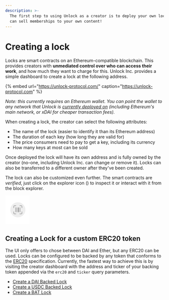 ```yaml
---
description: >-
  The first step to using Unlock as a creator is to deploy your own lock so you
  can sell memberships to your own content!
---
```


# Creating a lock

Locks are smart contracts on an Ethereum-compatible blockchain. This provides creators with **unmediated control over who can access their work**, and how much they want to charge for this. Unlock Inc. provides a simple dashboard to create a lock at the following address.

{% embed url="https://unlock-protocol.com/" caption="https://unlock-protocol.com" %}

_Note: this currently requires an Ethereum wallet. You can point the wallet to any network that Unlock is_ [_currently deployed on_](https://docs.unlock-protocol.com/frequently-asked-questions#what-networks-are-supported) _\(including Ethereum's main network, or xDAI for cheaper transaction fees\)._

When creating a lock, the creator can select the following attributes:

* The name of the lock \(easier to identify it than its Ethereum address\)
* The duration of each key \(how long they are valid for\)
* The price consumers need to pay to get a key, including its currency
* How many keys at most can be sold

Once deployed the lock will have its own address and is fully owned by the creator \(no-one, including Unlock Inc. can change or remove it\). Locks can also be transferred to a different owner after they've been created.

The lock can also be customized even further. The smart contracts are _verified_, just click on the explorer icon \(\) to inspect it or interact with it from the block explorer.

![](../.gitbook/assets/image.png)

## Creating a Lock for a custom ERC20 token

The UI only offers to chose between DAI and Ether, but any ERC20 can be used. Locks can be configured to be backed by any token that conforms to the [ERC20](https://eips.ethereum.org/EIPS/eip-20) specification. Currently, the fastest way to achieve this is by visiting the creator dashboard with the address and ticker of your backing token appended via the `erc20` and `ticker` query parameters.

* [Create a DAI Backed Lock](https://app.unlock-protocol.com/dashboard/?erc20=0x6b175474e89094c44da98b954eedeac495271d0f&ticker=DAI)
* [Create a USDC Backed Lock](https://app.unlock-protocol.com/dashboard/?erc20=0xa0b86991c6218b36c1d19d4a2e9eb0ce3606eb48&ticker=USDC)
* [Create a BAT Lock](https://app.unlock-protocol.com/dashboard/?erc20=0x0d8775f648430679a709e98d2b0cb6250d2887ef&ticker=BAT)

